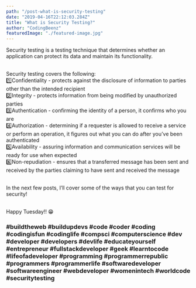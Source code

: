 ```yaml
---
path: "/post-what-is-security-testing"
date: "2019-04-16T22:12:03.284Z"
title: "What is Security Testing?"
author: "CodingBeenz"
featuredImage: "./featured-image.jpg"
---
```


Security testing is a testing technique that determines whether an application can protect its data and maintain its functionality.

</br>Security testing covers the following:
</br>1️⃣Confidentiality - protects against the disclosure of information to parties other than the intended recipient
</br>2️⃣Integrity - protects information from being modified by unauthorized parties
</br>3️⃣Authentication - confirming the identity of a person, it confirms who you are
</br>4️⃣Authorization - determining if a requester is allowed to receive a service or perform an operation, it figures out what you can do after you’ve been authenticated
</br>5️⃣Availability - assuring information and communication services will be ready for use when expected
</br>6️⃣Non-repudiation - ensures that a transferred message has been sent and received by the parties claiming to have sent and received the message

</br>In the next few posts, I’ll cover some of the ways that you can test for security!

</br>Happy Tuesday!! 😁

### #buildtheweb #buildupdevs #code #coder #coding #codingisfun #codinglife #compsci #computerscience #dev #developer #developers #devlife #educateyourself #entrepreneur #fullstackdeveloper #geek #learntocode #lifeofadeveloper #programming #programmerrepublic #programmers #programmerlife #softwaredeveloper #softwareengineer #webdeveloper #womenintech #worldcode #securitytesting
